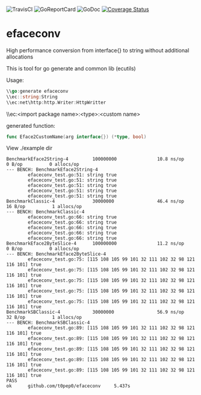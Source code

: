 ![TravisCI](https://travis-ci.org/t0pep0/efaceconv.svg?branch=master)
![GoReportCard](https://goreportcard.com/badge/github.com/t0pep0/efaceconv)
![GoDoc](https://godoc.org/github.com/t0pep0/efaceconv/ecutils?status.svg)
[![Coverage Status](https://coveralls.io/repos/github/t0pep0/efaceconv/badge.svg?branch=master)](https://coveralls.io/github/t0pep0/efaceconv?branch=master)
# efaceconv
High performance conversion from interface{} to string without additional allocations

This is tool for go generate and common lib (ecutils)

Usage:

```go
\\go:generate efaceconv
\\ec::string:String
\\ec:net\http:http.Writer:HttpWritter
```

\\\\ec:\<import package name\>:\<type\>:\<custom name\>

generated function:
```go
func Eface2CustomName(arg interface{}) (*type, bool)
```

View  ./example dir

```
BenchmarkEface2String-4         100000000               10.8 ns/op             0 B/op          0 allocs/op
--- BENCH: BenchmarkEface2String-4
        efaceconv_test.go:51: string true
        efaceconv_test.go:51: string true
        efaceconv_test.go:51: string true
        efaceconv_test.go:51: string true
        efaceconv_test.go:51: string true
BenchmarkClassic-4              30000000                46.4 ns/op            16 B/op          1 allocs/op
--- BENCH: BenchmarkClassic-4
        efaceconv_test.go:66: string true
        efaceconv_test.go:66: string true
        efaceconv_test.go:66: string true
        efaceconv_test.go:66: string true
        efaceconv_test.go:66: string true
BenchmarkEface2ByteSlice-4      100000000               11.2 ns/op             0 B/op          0 allocs/op
--- BENCH: BenchmarkEface2ByteSlice-4
        efaceconv_test.go:75: [115 108 105 99 101 32 111 102 32 98 121 116 101] true
        efaceconv_test.go:75: [115 108 105 99 101 32 111 102 32 98 121 116 101] true
        efaceconv_test.go:75: [115 108 105 99 101 32 111 102 32 98 121 116 101] true
        efaceconv_test.go:75: [115 108 105 99 101 32 111 102 32 98 121 116 101] true
        efaceconv_test.go:75: [115 108 105 99 101 32 111 102 32 98 121 116 101] true
BenchmarkSBClassic-4            30000000                56.9 ns/op            32 B/op          1 allocs/op
--- BENCH: BenchmarkSBClassic-4
        efaceconv_test.go:89: [115 108 105 99 101 32 111 102 32 98 121 116 101] true
        efaceconv_test.go:89: [115 108 105 99 101 32 111 102 32 98 121 116 101] true
        efaceconv_test.go:89: [115 108 105 99 101 32 111 102 32 98 121 116 101] true
        efaceconv_test.go:89: [115 108 105 99 101 32 111 102 32 98 121 116 101] true
        efaceconv_test.go:89: [115 108 105 99 101 32 111 102 32 98 121 116 101] true
PASS
ok      github.com/t0pep0/efaceconv     5.437s
```
